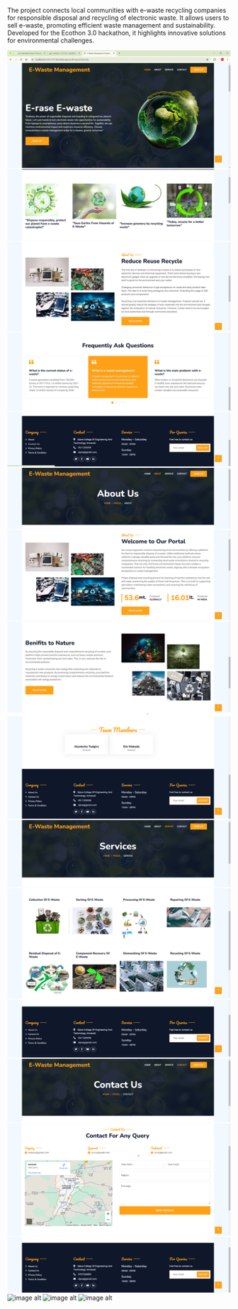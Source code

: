 The project connects local communities with e-waste recycling companies for responsible disposal and recycling of electronic waste. It allows users to sell e-waste, promoting efficient waste management and sustainability. Developed for the Ecothon 3.0 hackathon, it highlights innovative solutions for environmental challenges.


![image alt](https://github.com/om-makode/Ecothon/blob/9a84750064f3cded09e11b3e863c436ae03c1a11/E-WasteManagementProject/Ecothon-Project/images/Screenshot%202025-01-25%20230740.png)
![image alt](https://github.com/om-makode/Ecothon/blob/340502a26a1a7a54eb0cac85fcc8f967b007622b/E-WasteManagementProject/Ecothon-Project/images/2.png)
![image alt](https://github.com/om-makode/Ecothon/blob/340502a26a1a7a54eb0cac85fcc8f967b007622b/E-WasteManagementProject/Ecothon-Project/images/3.png)
![image alt](https://github.com/om-makode/Ecothon/blob/2116518fa6be1a9cbaa4ffc2865f214a27639978/E-WasteManagementProject/Ecothon-Project/images/4.png)
![image alt](https://github.com/om-makode/Ecothon/blob/2116518fa6be1a9cbaa4ffc2865f214a27639978/E-WasteManagementProject/Ecothon-Project/images/5.png)
![image alt](https://github.com/om-makode/Ecothon/blob/2116518fa6be1a9cbaa4ffc2865f214a27639978/E-WasteManagementProject/Ecothon-Project/images/6.png)
![image alt](https://github.com/om-makode/Ecothon/blob/2116518fa6be1a9cbaa4ffc2865f214a27639978/E-WasteManagementProject/Ecothon-Project/images/7.png)
![image alt](https://github.com/om-makode/Ecothon/blob/2116518fa6be1a9cbaa4ffc2865f214a27639978/E-WasteManagementProject/Ecothon-Project/images/8.png)
![image alt](https://github.com/om-makode/Ecothon/blob/2116518fa6be1a9cbaa4ffc2865f214a27639978/E-WasteManagementProject/Ecothon-Project/images/9.png)
![image alt](https://github.com/om-makode/Ecothon/blob/2116518fa6be1a9cbaa4ffc2865f214a27639978/E-WasteManagementProject/Ecothon-Project/images/10.png)
![image alt](https://github.com/om-makode/Ecothon/blob/2116518fa6be1a9cbaa4ffc2865f214a27639978/E-WasteManagementProject/Ecothon-Project/images/11.png)
![image alt](https://github.com/om-makode/Ecothon/blob/2116518fa6be1a9cbaa4ffc2865f214a27639978/E-WasteManagementProject/Ecothon-Project/images/12.png)
![image alt](https://github.com/om-makode/Ecothon/blob/2116518fa6be1a9cbaa4ffc2865f214a27639978/E-WasteManagementProject/Ecothon-Project/images/13.png)
![image alt](https://github.com/om-makode/Ecothon/blob/2116518fa6be1a9cbaa4ffc2865f214a27639978/E-WasteManagementProject/Ecothon-Project/images/14.png)
![image alt](https://github.com/om-makode/Ecothon/blob/2116518fa6be1a9cbaa4ffc2865f214a27639978/E-WasteManagementProject/Ecothon-Project/images/15.png)
![image alt]()
![image alt]()
![image alt]()


